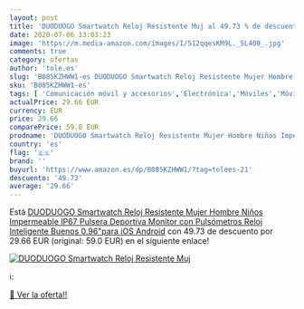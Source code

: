 ```yaml
---
layout: post
title: 'DUODUOGO Smartwatch Reloj Resistente Muj al 49.73 % de descuento'
date: 2020-07-06 13:03:23
image: 'https://m.media-amazon.com/images/I/512qqesKM9L._SL400_.jpg'
comments: true
category: ofertas
author: 'tole.es'
slug: 'B085KZHWW1-es DUODUOGO Smartwatch Reloj Resistente Mujer Hombre Niños...'
sku: 'B085KZHWW1-es'
tags: [ 'Comunicación móvil y accesorios','Electrónica','Móviles','Móviles y smartphones libres','Smartwatches','Tecnología para vestir','android', ]
actualPrice: 29.66 EUR
currency: EUR
price: 29.66
comparePrice: 59.0 EUR
prodname: 'DUODUOGO Smartwatch Reloj Resistente Mujer Hombre Niños Impermeable IP67 Pulsera Deportiva Monitor con Pulsómetros Reloj Inteligente Buenos 0.96"para iOS Android'
country: 'es'
flag: '🇪🇸'
brand: ''
buyurl: 'https://www.amazon.es/dp/B085KZHWW1/?tag=tolees-21'
descuento: '49.73'
average: '29.66'
---
```


Está [DUODUOGO Smartwatch Reloj Resistente Mujer Hombre Niños Impermeable IP67 Pulsera Deportiva Monitor con Pulsómetros Reloj Inteligente Buenos 0.96"para iOS Android](https://www.amazon.es/dp/B085KZHWW1/?tag=tolees-21) con 49.73 de descuento por 29.66 EUR (original: 59.0 EUR) en el siguiente enlace!

[![DUODUOGO Smartwatch Reloj Resistente Muj](https://m.media-amazon.com/images/I/512qqesKM9L._SL400_.jpg)](https://www.amazon.es/dp/B085KZHWW1/?tag=tolees-21)

ℹ️:


[🛒 Ver la oferta!!](https://www.amazon.es/dp/B085KZHWW1/?tag=tolees-21)
